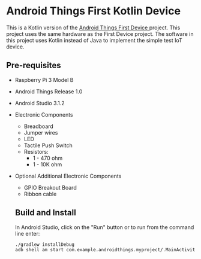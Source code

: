 # Android Things First Kotlin Device

This is a Kotlin version of the [Android Things First Device ](https://mjordan56.github.io/AndroidIoTFirstDevice/) project. This project uses the same hardware as the First Device project. The software in this project uses Kotlin instead of Java to implement the simple test IoT device.

## Pre-requisites

- Raspberry Pi 3 Model B
- Android Things Release 1.0
- Android Studio 3.1.2
- Electronic Components
  * Breadboard
  * Jumper wires
  * LED
  * Tactile Push Switch
  * Resistors:
    * 1 - 470 ohm
    * 1 - 10K ohm
- Optional Additional Electronic Components
  * GPIO Breakout Board
  * Ribbon cable

  ## Build and Install

  In Android Studio, click on the "Run" button or to run from the command line enter:

  ```bash
  ./gradlew installDebug
  adb shell am start com.example.androidthings.myproject/.MainActivity
  ```
